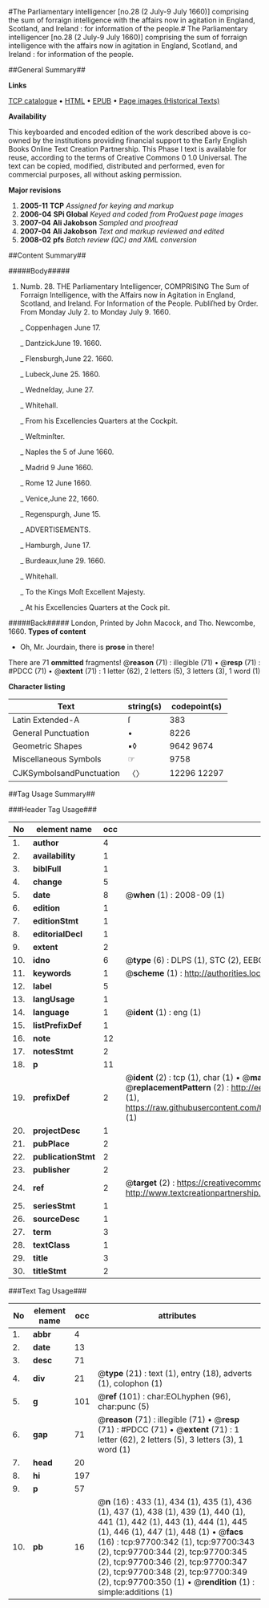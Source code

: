 #The Parliamentary intelligencer [no.28 (2 July-9 July 1660)] comprising the sum of forraign intelligence with the affairs now in agitation in England, Scotland, and Ireland : for information of the people.#
The Parliamentary intelligencer [no.28 (2 July-9 July 1660)] comprising the sum of forraign intelligence with the affairs now in agitation in England, Scotland, and Ireland : for information of the people.

##General Summary##

**Links**

[TCP catalogue](http://www.ota.ox.ac.uk/tcp/)  • 
[HTML](http://tei.it.ox.ac.uk/tcp/Texts-HTML/free/A71/A71336.html)  • 
[EPUB](http://tei.it.ox.ac.uk/tcp/Texts-EPUB/free/A71/A71336.epub) • 
[Page images (Historical Texts)](https://data.historicaltexts.jisc.ac.uk/view?pubId=eebo-53403934e&pageId=eebo-53403934e-97700-1)

**Availability**

This keyboarded and encoded edition of the
	       work described above is co-owned by the institutions
	       providing financial support to the Early English Books
	       Online Text Creation Partnership. This Phase I text is
	       available for reuse, according to the terms of Creative
	       Commons 0 1.0 Universal. The text can be copied,
	       modified, distributed and performed, even for
	       commercial purposes, all without asking permission.

**Major revisions**

1. __2005-11__ __TCP__ *Assigned for keying and markup*
1. __2006-04__ __SPi Global__ *Keyed and coded from ProQuest page images*
1. __2007-04__ __Ali Jakobson__ *Sampled and proofread*
1. __2007-04__ __Ali Jakobson__ *Text and markup reviewed and edited*
1. __2008-02__ __pfs__ *Batch review (QC) and XML conversion*

##Content Summary##

#####Body#####

1. Numb. 28. THE Parliamentary Intelligencer, COMPRISING The Sum of Forraign Intelligence, with the Affairs now in Agitation in England, Scotland, and Ireland. For Information of the People. Publiſhed by Order. From Monday July 2. to Monday July 9. 1660.

    _ Coppenhagen June 17.

    _ DantzickJune 19. 1660.

    _ Flensburgh,June 22. 1660.

    _ Lubeck,June 25. 1660.

    _ Wedneſday, June 27.

    _ Whitehall.

    _ From his Excellencies Quarters at the Cockpit.

    _ Weſtminſter.

    _ Naples the 5 of June 1660.

    _ Madrid 9 June 1660.

    _ Rome 12 June 1660.

    _ Venice,June 22, 1660.

    _ Regenspurgh, June 15.

    _ ADVERTISEMENTS.

    _ Hamburgh, June 17.

    _ Burdeaux,Iune 29. 1660.

    _ Whitehall.

    _ To the Kings Moſt Excellent Majesty.

    _ At his Excellencies Quarters at the Cock pit.

#####Back#####
London, Printed by John Macock, and Tho. Newcombe, 1660.
**Types of content**

  * Oh, Mr. Jourdain, there is **prose** in there!

There are 71 **ommitted** fragments! 
 @__reason__ (71) : illegible (71)  •  @__resp__ (71) : #PDCC (71)  •  @__extent__ (71) : 1 letter (62), 2 letters (5), 3 letters (3), 1 word (1)

**Character listing**


|Text|string(s)|codepoint(s)|
|---|---|---|
|Latin Extended-A|ſ|383|
|General Punctuation|•|8226|
|Geometric Shapes|▪◊|9642 9674|
|Miscellaneous Symbols|☞|9758|
|CJKSymbolsandPunctuation|〈〉|12296 12297|

##Tag Usage Summary##

###Header Tag Usage###

|No|element name|occ|attributes|
|---|---|---|---|
|1.|__author__|4||
|2.|__availability__|1||
|3.|__biblFull__|1||
|4.|__change__|5||
|5.|__date__|8| @__when__ (1) : 2008-09 (1)|
|6.|__edition__|1||
|7.|__editionStmt__|1||
|8.|__editorialDecl__|1||
|9.|__extent__|2||
|10.|__idno__|6| @__type__ (6) : DLPS (1), STC (2), EEBO-CITATION (1), OCLC (1), VID (1)|
|11.|__keywords__|1| @__scheme__ (1) : http://authorities.loc.gov/ (1)|
|12.|__label__|5||
|13.|__langUsage__|1||
|14.|__language__|1| @__ident__ (1) : eng (1)|
|15.|__listPrefixDef__|1||
|16.|__note__|12||
|17.|__notesStmt__|2||
|18.|__p__|11||
|19.|__prefixDef__|2| @__ident__ (2) : tcp (1), char (1)  •  @__matchPattern__ (2) : ([0-9\-]+):([0-9IVX]+) (1), (.+) (1)  •  @__replacementPattern__ (2) : http://eebo.chadwyck.com/downloadtiff?vid=$1&page=$2 (1), https://raw.githubusercontent.com/textcreationpartnership/Texts/master/tcpchars.xml#$1 (1)|
|20.|__projectDesc__|1||
|21.|__pubPlace__|2||
|22.|__publicationStmt__|2||
|23.|__publisher__|2||
|24.|__ref__|2| @__target__ (2) : https://creativecommons.org/publicdomain/zero/1.0/ (1), http://www.textcreationpartnership.org/docs/. (1)|
|25.|__seriesStmt__|1||
|26.|__sourceDesc__|1||
|27.|__term__|3||
|28.|__textClass__|1||
|29.|__title__|3||
|30.|__titleStmt__|2||


###Text Tag Usage###

|No|element name|occ|attributes|
|---|---|---|---|
|1.|__abbr__|4||
|2.|__date__|13||
|3.|__desc__|71||
|4.|__div__|21| @__type__ (21) : text (1), entry (18), adverts (1), colophon (1)|
|5.|__g__|101| @__ref__ (101) : char:EOLhyphen (96), char:punc (5)|
|6.|__gap__|71| @__reason__ (71) : illegible (71)  •  @__resp__ (71) : #PDCC (71)  •  @__extent__ (71) : 1 letter (62), 2 letters (5), 3 letters (3), 1 word (1)|
|7.|__head__|20||
|8.|__hi__|197||
|9.|__p__|57||
|10.|__pb__|16| @__n__ (16) : 433 (1), 434 (1), 435 (1), 436 (1), 437 (1), 438 (1), 439 (1), 440 (1), 441 (1), 442 (1), 443 (1), 444 (1), 445 (1), 446 (1), 447 (1), 448 (1)  •  @__facs__ (16) : tcp:97700:342 (1), tcp:97700:343 (2), tcp:97700:344 (2), tcp:97700:345 (2), tcp:97700:346 (2), tcp:97700:347 (2), tcp:97700:348 (2), tcp:97700:349 (2), tcp:97700:350 (1)  •  @__rendition__ (1) : simple:additions (1)|
